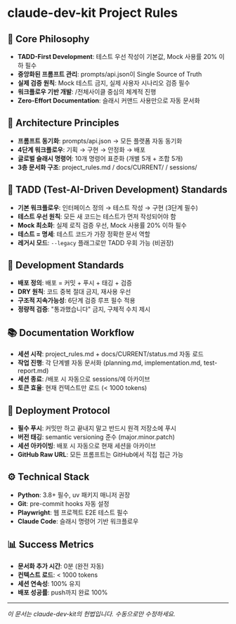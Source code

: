 # claude-dev-kit Project Rules

## 🎯 Core Philosophy
- **TADD-First Development**: 테스트 우선 작성이 기본값, Mock 사용률 20% 이하 필수
- **중앙화된 프롬프트 관리**: prompts/api.json이 Single Source of Truth
- **실제 검증 원칙**: Mock 테스트 금지, 실제 사용자 시나리오 검증 필수
- **워크플로우 기반 개발**: /전체사이클 중심의 체계적 진행
- **Zero-Effort Documentation**: 슬래시 커맨드 사용만으로 자동 문서화

## 📐 Architecture Principles
- **프롬프트 동기화**: prompts/api.json → 모든 플랫폼 자동 동기화
- **4단계 워크플로우**: 기획 → 구현 → 안정화 → 배포
- **글로벌 슬래시 명령어**: 10개 명령어 표준화 (개별 5개 + 조합 5개)
- **3층 문서화 구조**: project_rules.md / docs/CURRENT/ / sessions/

## 🧪 TADD (Test-AI-Driven Development) Standards
- **기본 워크플로우**: 인터페이스 정의 → 테스트 작성 → 구현 (3단계 필수)
- **테스트 우선 원칙**: 모든 새 코드는 테스트가 먼저 작성되어야 함
- **Mock 최소화**: 실제 로직 검증 우선, Mock 사용률 20% 이하 필수
- **테스트 = 명세**: 테스트 코드가 가장 정확한 문서 역할
- **레거시 모드**: `--legacy` 플래그로만 TADD 우회 가능 (비권장)

## 🔧 Development Standards
- **배포 정의**: 배포 = 커밋 + 푸시 + 태깅 + 검증
- **DRY 원칙**: 코드 중복 절대 금지, 재사용 우선
- **구조적 지속가능성**: 6단계 검증 루프 필수 적용
- **정량적 검증**: "통과했습니다" 금지, 구체적 수치 제시

## 📚 Documentation Workflow
- **세션 시작**: project_rules.md + docs/CURRENT/status.md 자동 로드
- **작업 진행**: 각 단계별 자동 문서화 (planning.md, implementation.md, test-report.md)
- **세션 종료**: /배포 시 자동으로 sessions/에 아카이브
- **토큰 효율**: 현재 컨텍스트만 로드 (< 1000 tokens)

## 🚀 Deployment Protocol
- **필수 푸시**: 커밋만 하고 끝내지 말고 반드시 원격 저장소에 푸시
- **버전 태깅**: semantic versioning 준수 (major.minor.patch)
- **세션 아카이빙**: 배포 시 자동으로 현재 세션을 아카이브
- **GitHub Raw URL**: 모든 프롬프트는 GitHub에서 직접 접근 가능

## ⚙️ Technical Stack
- **Python**: 3.8+ 필수, uv 패키지 매니저 권장
- **Git**: pre-commit hooks 자동 설정
- **Playwright**: 웹 프로젝트 E2E 테스트 필수
- **Claude Code**: 슬래시 명령어 기반 워크플로우

## 📊 Success Metrics
- **문서화 추가 시간**: 0분 (완전 자동)
- **컨텍스트 로드**: < 1000 tokens
- **세션 연속성**: 100% 유지
- **배포 성공률**: push까지 완료 100%

---
*이 문서는 claude-dev-kit의 헌법입니다. 수동으로만 수정하세요.*